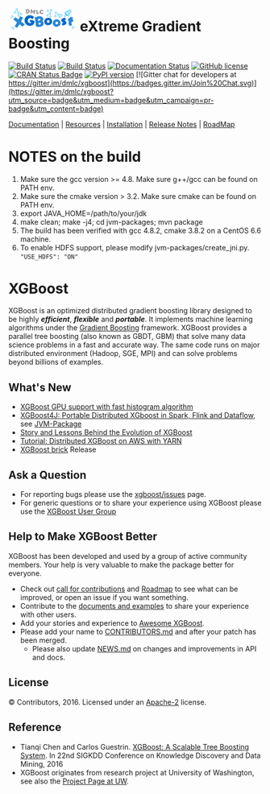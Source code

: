 <img src=https://raw.githubusercontent.com/dmlc/dmlc.github.io/master/img/logo-m/xgboost.png width=135/>  eXtreme Gradient Boosting
===========
[![Build Status](https://travis-ci.org/dmlc/xgboost.svg?branch=master)](https://travis-ci.org/dmlc/xgboost)
[![Build Status](https://ci.appveyor.com/api/projects/status/5ypa8vaed6kpmli8?svg=true)](https://ci.appveyor.com/project/tqchen/xgboost)
[![Documentation Status](https://readthedocs.org/projects/xgboost/badge/?version=latest)](https://xgboost.readthedocs.org)
[![GitHub license](http://dmlc.github.io/img/apache2.svg)](./LICENSE)
[![CRAN Status Badge](http://www.r-pkg.org/badges/version/xgboost)](http://cran.r-project.org/web/packages/xgboost)
[![PyPI version](https://badge.fury.io/py/xgboost.svg)](https://pypi.python.org/pypi/xgboost/)
[![Gitter chat for developers at https://gitter.im/dmlc/xgboost](https://badges.gitter.im/Join%20Chat.svg)](https://gitter.im/dmlc/xgboost?utm_source=badge&utm_medium=badge&utm_campaign=pr-badge&utm_content=badge)

[Documentation](https://xgboost.readthedocs.org) |
[Resources](demo/README.md) |
[Installation](https://xgboost.readthedocs.org/en/latest/build.html) |
[Release Notes](NEWS.md) |
[RoadMap](https://github.com/dmlc/xgboost/issues/873)

NOTES on the build
==========
1. Make sure the gcc version >= 4.8. Make sure g++/gcc can be found on PATH env.
2. Make sure the cmake version > 3.2. Make sure cmake can be found on PATH env. 
3. export JAVA_HOME=/path/to/your/jdk
4. make clean; make -j4; cd jvm-packages; mvn package 
5. The build has been verified with gcc 4.8.2, cmake 3.8.2 on a CentOS 6.6 machine.
6. To enable HDFS support, please modify jvm-packages/create_jni.py. ```"USE_HDFS": "ON"```

XGBoost
===========
XGBoost is an optimized distributed gradient boosting library designed to be highly ***efficient***, ***flexible*** and ***portable***.
It implements machine learning algorithms under the [Gradient Boosting](https://en.wikipedia.org/wiki/Gradient_boosting) framework.
XGBoost provides a parallel tree boosting (also known as GBDT, GBM) that solve many data science problems in a fast and accurate way.
The same code runs on major distributed environment (Hadoop, SGE, MPI) and can solve problems beyond billions of examples.

What's New
----------
* [XGBoost GPU support with fast histogram algorithm](https://github.com/dmlc/xgboost/tree/master/plugin/updater_gpu)
* [XGBoost4J: Portable Distributed XGboost in Spark, Flink and Dataflow](http://dmlc.ml/2016/03/14/xgboost4j-portable-distributed-xgboost-in-spark-flink-and-dataflow.html), see [JVM-Package](https://github.com/dmlc/xgboost/tree/master/jvm-packages)
* [Story and Lessons Behind the Evolution of XGBoost](http://homes.cs.washington.edu/~tqchen/2016/03/10/story-and-lessons-behind-the-evolution-of-xgboost.html)
* [Tutorial: Distributed XGBoost on AWS with YARN](https://xgboost.readthedocs.io/en/latest/tutorials/aws_yarn.html)
* [XGBoost brick](NEWS.md) Release

Ask a Question
--------------
* For reporting bugs please use the [xgboost/issues](https://github.com/dmlc/xgboost/issues) page.
* For generic questions or to share your experience using XGBoost please use the [XGBoost User Group](https://groups.google.com/forum/#!forum/xgboost-user/)

Help to Make XGBoost Better
---------------------------
XGBoost has been developed and used by a group of active community members. Your help is very valuable to make the package better for everyone.
- Check out [call for contributions](https://github.com/dmlc/xgboost/issues?q=is%3Aissue+label%3Acall-for-contribution+is%3Aopen) and [Roadmap](https://github.com/dmlc/xgboost/issues/873) to see what can be improved, or open an issue if you want something.
- Contribute to the [documents and examples](https://github.com/dmlc/xgboost/blob/master/doc/) to share your experience with other users.
- Add your stories and experience to [Awesome XGBoost](demo/README.md).
- Please add your name to [CONTRIBUTORS.md](CONTRIBUTORS.md) and after your patch has been merged.
  - Please also update [NEWS.md](NEWS.md) on changes and improvements in API and docs.

License
-------
© Contributors, 2016. Licensed under an [Apache-2](https://github.com/dmlc/xgboost/blob/master/LICENSE) license.

Reference
---------
- Tianqi Chen and Carlos Guestrin. [XGBoost: A Scalable Tree Boosting System](http://arxiv.org/abs/1603.02754). In 22nd SIGKDD Conference on Knowledge Discovery and Data Mining, 2016 
- XGBoost originates from research project at University of Washington, see also the [Project Page at UW](http://dmlc.cs.washington.edu/xgboost.html).
